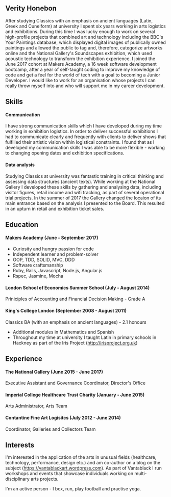 ## Verity Honebon

After studying Classics with an emphasis on ancient languages (Latin, Greek and Cuneiform) at university I spent six years working in arts logistics and exhibitions. During this time I was lucky enough to work on several high-profile projects that combined art and technology including the BBC's Your Paintings database, which displayed digital images of publically owned paintings and allowed the public to tag and, therefore, categorize artworks online and the National Gallery's Soundscapes exhibition, which used acoustic technology to transform the exhibition experience. I joined the June 2017 cohort at Makers Academy, a 16 week software development bootcamp, after a year of self-taught coding to improve my knowledge of code and get a feel for the world of tech with a goal to becoming a Junior Developer.  I would like to work for an organisation whose projects I can really throw myself into and who will support me in my career development.

## Skills

#### Communication

I have strong communication skills which I have developed during my time working in exhibition logistics.  In order to deliver successful exhibitions I had to communicate clearly and frequently with clients to deliver shows that fulfilled their artistic vision within logistical constraints.  I found that as I developed my communication skills I was able to be more flexible - working to changing opening dates and exhibition specifications.  

#### Data analysis

Studying Classics at university was fantastic training in critical thinking and assessing data structures (ancient texts).  While working at the National Gallery I developed these skills by gathering and analysing data, including visitor figures, retail income and wifi tracking, as part of several operational trial projects.  In the summer of 2017 the Gallery changed the locaion of its main entrance based on the analysis I presented to the Board.  This resulted in an upturn in retail and exhibition ticket sales.

## Education

#### Makers Academy (June - September 2017)

- Curiosity and hungry passion for code
- Independent learner and problem-solver
- OOP, TDD, SOLID, MVC, DDD
- Software craftsmanship
- Ruby, Rails, Javascript, Node.js, Angular.js
- Rspec, Jasmine, Mocha

#### London School of Economics Summer School (July - August 2014)
Priniciples of Accounting and Financial Decision Making - Grade A

#### King's College London (September 2008 - August 2011)
Classics BA (with an emphasis on ancient languages) - 2.1 honours

- Additional modules in Mathematics and Spanish
- Throughout my time at university I taught Latin in primary schools in Hackney as part of the Iris Project (http://irisproject.org.uk)

## Experience

#### The National Gallery (June 2015 - June 2017)    
Executive Assistant and Governance Coordinator, Director's Office

#### Imperial College Healthcare Trust Charity (January - June 2015)   
Arts Administrator, Arts Team

#### Contantine Fine Art Logisitcs (July 2012 - June 2014)
Coordinator, Galleries and Collectors Team

## Interests

I'm interested in the application of the arts in unusual fields (healthcare, technology, performance, design etc.) and am co-author on a blog on the subject (https://vantablackart.wordpress.com).  As part of Vantablack I run workshops and events that showcase individuals working on multi-disciplinary arts projects.

I'm an active person - I box, run, play football and practise yoga.


